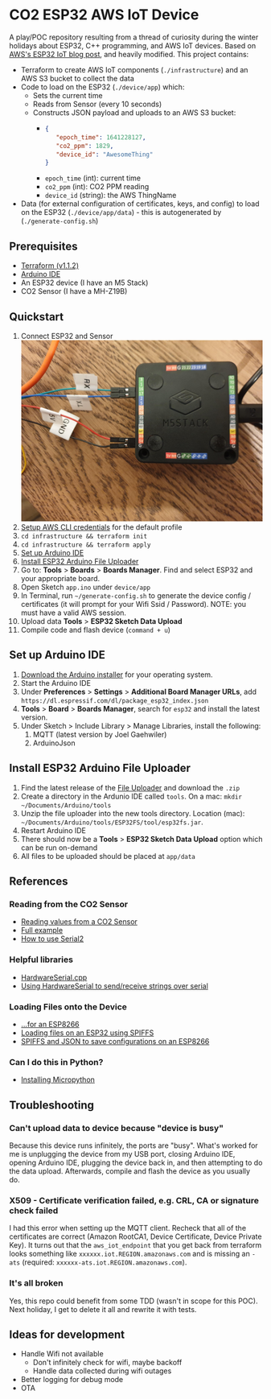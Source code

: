 # CO2 ESP32 AWS IoT Device
A play/POC repository resulting from a thread of curiosity during the winter holidays about ESP32, C++ programming, and AWS IoT devices.  Based on [AWS's ESP32 IoT blog post](https://aws.amazon.com/blogs/compute/building-an-aws-iot-core-device-using-aws-serverless-and-an-esp32/), and heavily modified. This project contains:
* Terraform to create AWS IoT components (`./infrastructure`) and an AWS S3 bucket to collect the data
* Code to load on the ESP32 (`./device/app`) which:
  * Sets the current time
  * Reads from Sensor (every 10 seconds)
  * Constructs JSON payload and uploads to an AWS S3 bucket:
    * ```json
      {
         "epoch_time": 1641228127,
         "co2_ppm": 1829,
         "device_id": "AwesomeThing"
      }
    * `epoch_time` (int): current time
    * `co2_ppm` (int): CO2 PPM reading
    * `device_id` (string): the AWS ThingName
* Data (for external configuration of certificates, keys, and config) to load on the ESP32 (`./device/app/data`) - this is autogenerated by (`./generate-config.sh`)

## Prerequisites
* [Terraform (v1.1.2)](https://learn.hashicorp.com/tutorials/terraform/install-cli)
* [Arduino IDE](https://www.arduino.cc/en/software)
* An ESP32 device (I have an M5 Stack)
* CO2 Sensor (I have a MH-Z19B)

## Quickstart
1. Connect ESP32 and Sensor
![device-connection.png](Device_ConnectSensor.jpeg)
2. [Setup AWS CLI credentials](https://docs.aws.amazon.com/cli/latest/userguide/cli-chap-configure.html) for the default profile
3. `cd infrastructure && terraform init`
4. `cd infrastructure && terraform apply`
5. [Set up Arduino IDE](#set-up-arduino-ide)
6. [Install ESP32 Arduino File Uploader](#install-esp32-arduino-file-uploader)
7. Go to: **Tools** > **Boards** > **Boards Manager**. Find and select ESP32 and your appropriate board.
8. Open Sketch `app.ino` under `device/app`
9. In Terminal, run `~/generate-config.sh` to generate the device config / certificates (it will prompt for your Wifi Ssid / Password). NOTE: you must have a valid AWS session.
10. Upload data **Tools** > **ESP32 Sketch Data Upload**
11. Compile code and flash device (`command + u`)

## Set up Arduino IDE
1. [Download the Arduino installer](https://www.arduino.cc/en/software) for your operating system.
2. Start the Arduino IDE
3. Under **Preferences** > **Settings** > **Additional Board Manager URLs**, add `https://dl.espressif.com/dl/package_esp32_index.json`
4. **Tools** > **Board** > **Boards Manager**, search for `esp32` and install the latest version.
5. Under Sketch > Include Library > Manage Libraries, install the following:
   1. MQTT (latest version by Joel Gaehwiler)
   2. ArduinoJson

## Install ESP32 Arduino File Uploader
1. Find the latest release of the [File Uploader](https://github.com/me-no-dev/arduino-esp32fs-plugin/releases/) and download the `.zip`
2. Create a directory in the Ardunio IDE called `tools`. On a mac: `mkdir ~/Documents/Arduino/tools`
3. Unzip the file uploader into the new tools directory. Location (mac): `~/Documents/Arduino/tools/ESP32FS/tool/esp32fs.jar`.
4. Restart Arduino IDE
5. There should now be a **Tools** > **ESP32 Sketch Data Upload** option which can be run on-demand
6. All files to be uploaded should be placed at `app/data`

## References
### Reading from the CO2 Sensor
* [Reading values from a CO2 Sensor](https://forum.arduino.cc/t/problem-with-co2-sensor-mh-z19b-cannot-read-values/504873/6#msg3587557)
* [Full example](https://github.com/tobiasschuerg/MH-Z-CO2-Sensors/blob/4e868c9cee8a86066a1287c9f2b46fee7e293e93/MHZ.cpp)
* [How to use Serial2](https://github.com/G6EJD/ESP32-Using-Hardware-Serial-Ports/blob/master/ESP32_Using_Serial2.ino)

### Helpful libraries
* [HardwareSerial.cpp](https://github.com/espressif/arduino-esp32/blob/108e46716461b84fbb53814e45dc18a19a79fcdd/cores/esp32/HardwareSerial.cpp)
* [Using HardwareSerial to send/receive strings over serial](https://www.esp32.com/viewtopic.php?t=10300)

### Loading Files onto the Device
* [...for an ESP8266](https://github.com/esp8266/Arduino/issues/2470)
* [Loading files on an ESP32 using SPIFFS](https://randomnerdtutorials.com/esp32-vs-code-platformio-spiffs/)
* [SPIFFS and JSON to save configurations on an ESP8266](https://www.youtube.com/watch?v=jIOTzaeh7fs)

### Can I do this in Python?
* [Installing Micropython](https://docs.micropython.org/en/latest/esp32/quickref.html#installing-micropython)

## Troubleshooting
### Can't upload data to device because "device is busy"
Because this device runs infinitely, the ports are "busy". What's worked for me is unplugging the device from my USB port, closing Arduino IDE, opening Arduino IDE, plugging the device back in, and then attempting to do the data upload. Afterwards, compile and flash the device as you usually do.

### X509 - Certificate verification failed, e.g. CRL, CA or signature check failed
I had this error when setting up the MQTT client. Recheck that all of the certificates are correct (Amazon RootCA1, Device Certificate, Device Private Key). It turns out that the `aws_iot_endpoint` that you get back from terraform looks something like `xxxxxx.iot.REGION.amazonaws.com` and is missing an `-ats` (required: `xxxxxx-ats.iot.REGION.amazonaws.com`).

### It's all broken
Yes, this repo could benefit from some TDD (wasn't in scope for this POC). Next holiday, I get to delete it all and rewrite it with tests.

## Ideas for development
* Handle Wifi not available
  * Don't infinitely check for wifi, maybe backoff
  * Handle data collected during wifi outages
* Better logging for debug mode
* OTA